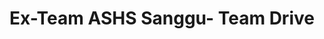 ---
title: Ex-Team ASHS Sanggu- Team Drive
redirect_to: https://drive.google.com/drive/folders/1V7Kg0VnhLCcg34ZnrNuC76jKpamhcb0T?usp=sharing
redirect_from: 
  - ExTeam-ASHSSanggu-Drive
  - exteam-ashssanggu-drive
---